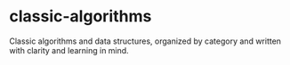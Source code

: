 # classic-algorithms
Classic algorithms and data structures, organized by category and written with clarity and learning in mind.

